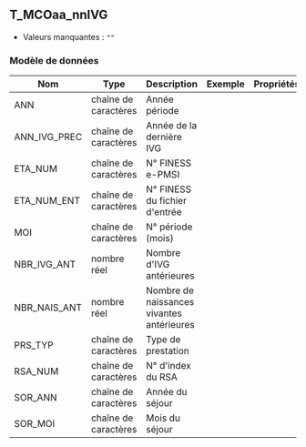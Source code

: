 ## T_MCOaa_nnIVG

- Valeurs manquantes : `""`

### Modèle de données

|Nom|Type|Description|Exemple|Propriétés|
|-|-|-|-|-|
|ANN|chaîne de caractères|Année période|||
|ANN_IVG_PREC|chaîne de caractères|Année de la dernière IVG|||
|ETA_NUM|chaîne de caractères|N° FINESS e-PMSI|||
|ETA_NUM_ENT|chaîne de caractères|N° FINESS du fichier d'entrée|||
|MOI|chaîne de caractères|N° période (mois)|||
|NBR_IVG_ANT|nombre réel|Nombre d'IVG antérieures|||
|NBR_NAIS_ANT|nombre réel|Nombre de naissances vivantes antérieures|||
|PRS_TYP|chaîne de caractères|Type de prestation|||
|RSA_NUM|chaîne de caractères|N° d'index du RSA|||
|SOR_ANN|chaîne de caractères|Année du séjour|||
|SOR_MOI|chaîne de caractères|Mois du séjour|||
